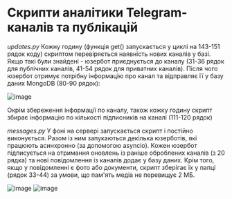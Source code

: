 # Скрипти аналітики Telegram-каналів та публікацій

*updates.py*
Кожну годину (функція get() запускається у циклі на 143-151 рядок коду) скриптом перевіряється наявність нових каналів у базі. Якщо такі були знайдені - юзербот приєднується до каналу (31-36 рядок для публічних каналів, 41-54 рядок для приватних каналів). Після чого юзербот отримує потрібну інформацію про канал та відправляє її у базу даних MongoDB (80-90 рядок):

![image](https://user-images.githubusercontent.com/98265143/185326324-23043912-2acf-4b1e-a909-ff24854aee01.png)

Окрім збереження інформації по каналу, також кожку годину скрипт збирає інформацію по кількості підписників на каналі (111-120 рядок)



*messages.py*
У фоні на сервері запускається скрипт і постійно виконується. 
Разом із ним запукаються декілька юзерботів, які працюють асинхронно (за допомогою asyncio). Кожен юзербот підписується на отримання оновлень із раніше оброблених каналів (з 20 рядка) та нові повідомлення із каналів додає у базу даних. Крім того, якщо у повідомленні є фото або документи, скрипт зберігає їх у папці (рядок 33-44) за умови, що пам'ять медіа не перевищує 2 МБ.

![image](https://user-images.githubusercontent.com/98265143/185331754-530aa8b1-aed1-4c37-8abe-8f922b656a7a.png)
![image](https://user-images.githubusercontent.com/98265143/185330462-d807fc64-91c3-441e-a187-02e755e4bc92.png)
